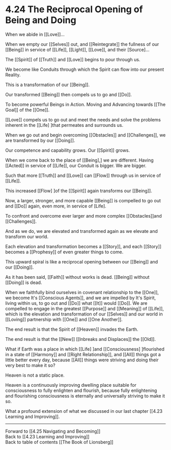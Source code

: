 # 4.24 The Reciprocal Opening of Being and Doing

When we abide in [[Love]]…

When we empty our [[Selves]] out, and [[Reintegrate]] the fullness of our [[Being]] in service of [[Life]], [[Light]], [[Love]], and their [Source]…

The [[Spirit]] of [[Truth]] and [[Love]] begins to pour through us. 

We become like Conduits through which the Spirit can flow into our present Reality.  

This is a transformation of our [[Being]].  

Our transformed [[Being]] then compels us to go and [[Do]]. 

To become powerful Beings in Action. Moving and Advancing towards [[The Goal]] of the [[One]]. 

[[Love]] compels us to go out and meet the needs and solve the problems inherent in the [[Life] ]that permeates and surrounds us. 

When we go out and begin overcoming [[Obstacles]] and [[Challenges]], we are transformed by our [[Doing]]. 

Our competence and capability grows. Our [[Spirit]] grows. 

When we come back to the place of [[Being],] we are different. Having [[Acted]] in service of [[Life]], our Conduit is bigger. We are bigger.  

Such that more [[Truth]] and [[Love]] can [[Flow]] through us in service of [[Life]].  

This increased [[Flow] ]of the [[Spirit]] again transforms our [[Being]]. 

Now, a larger, stronger, and more capable [[Being]] is compelled to go out and [[Do]] again, even more, in service of [Life]. 

To confront and overcome ever larger and more complex [[Obstacles]]and [[Challenges]].  

And as we do, we are elevated and transformed again as we elevate and transform our world. 

Each elevation and transformation becomes a [[Story]], and each [[Story]] becomes a [[Prophesy]] of even greater things to come. 

This upward spiral is like a reciprocal opening between our [[Being]] and our [[Doing]]. 

As it has been said, [[Faith]] without works is dead. [[Being]] without [[Doing]] is dead.  

When we faithfully bind ourselves in covenant relationship to the [[One]], we become It's [[Conscious Agents]], and we are impelled by It's Spirit, living within us, to go out and [[Do]] what [[It]] would [[Do]]. We are compelled to engage in the greatest [[Purpose]] and [[Meaning]] of [[Life]], which is the elevation and transformation of our [[Selves]] and our world in [[Loving]] partnership with [[One]] and [[One Another]]. 

The end result is that the Spirit of [[Heaven]] invades the Earth. 

The end result is that the [[New]] [[Inbreaks and Displaces]] the [[Old]].  

What if Earth was a place in which [[Life] ]and [[Consciousness] ]flourished in a state of [[Harmony]] and [[Right Relationship]], and [[All]] things got a little better every day, because [[All]] things were striving and doing their very best to make it so?

Heaven is not a static place. 

Heaven is a continuously improving dwelling place suitable for consciousness to fully enlighten and flourish, because fully enlightening and flourishing consciousness is eternally and universally striving to make it so. 

What a profound extension of what we discussed in our last chapter [[4.23 Learning and Improving]]. 

___

Forward to [[4.25 Navigating and Becoming]]  
Back to [[4.23 Learning and Improving]]  
Back to table of contents [[The Book of Lionsberg]]  